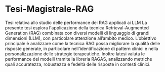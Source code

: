 # Tesi-Magistrale-RAG
Tesi relativa allo studio delle performance dei RAG applicati ai LLM
La presente tesi esplora l'applicazione della tecnica Retrieval-Augmented Generation (RAG) combinata con diversi modelli di linguaggio di grandi dimensioni (LLM), con particolare attenzione all’ambito medico. L'obiettivo principale è analizzare come la tecnica RAG possa migliorare la qualità delle risposte generate, in particolare nell'identificazione di pattern clinici e nella personalizzazione delle strategie terapeutiche. Inoltre latesi valuta le performance dei modelli tramite la libreria RAGAS, analizzando metriche quali accuratezza, robustezza e fedeltà delle risposte in contesti clinici.
